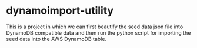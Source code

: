 # dynamoimport-utility
This is a project in which we can first beautify the seed data json file into DynamoDB compatible data and then run the python script for importing the seed data into the AWS DynamoDB table.
